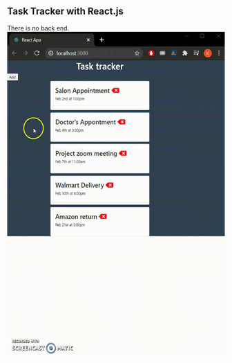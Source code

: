 <h2>Task Tracker with React.js</h2>
There is no back end.
<img src="img/screen.gif" height="750" width="600" >
